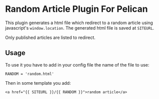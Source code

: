 Random Article Plugin For Pelican
========================

This plugin generates a html file which redirect to a random article
using javascript's `window.location`. The generated html file is 
saved at `SITEURL`.

Only published articles are listed to redirect.

Usage
-----

To use it you have to add in your config file the name of the file to use:

    RANDOM = 'random.html'

Then in some template you add:

    <a href="{{ SITEURL }}/{{ RANDOM }}">random article</a>